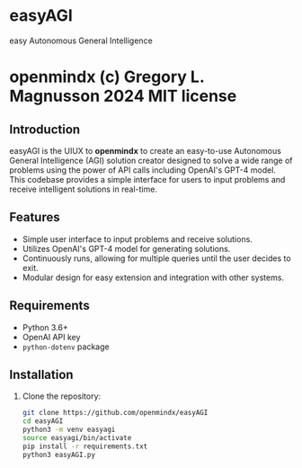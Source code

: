 # easyAGI
easy Autonomous General Intelligence

# openmindx (c) Gregory L. Magnusson 2024 MIT license

## Introduction

easyAGI is the UIUX to **openmindx** to create an easy-to-use Autonomous General Intelligence (AGI) solution creator designed to solve a wide range of problems using the power of API calls including OpenAI's GPT-4 model. This codebase provides a simple interface for users to input problems and receive intelligent solutions in real-time.

## Features

- Simple user interface to input problems and receive solutions.
- Utilizes OpenAI's GPT-4 model for generating solutions.
- Continuously runs, allowing for multiple queries until the user decides to exit.
- Modular design for easy extension and integration with other systems.

## Requirements

- Python 3.6+
- OpenAI API key
- `python-dotenv` package

## Installation

1. Clone the repository:
   ```bash
   git clone https://github.com/openmindx/easyAGI
   cd easyAGI
   python3 -m venv easyagi
   source easyagi/bin/activate
   pip install -r requirements.txt
   python3 easyAGI.py


